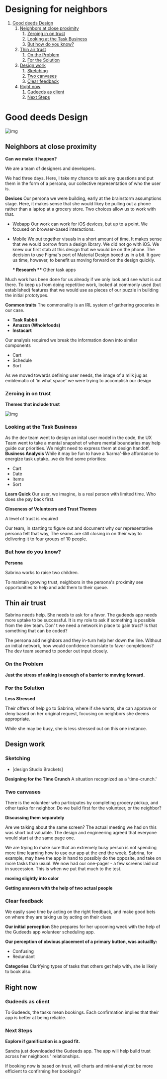
# Designing for neighbors

1.  [Good deeds Design](#org5f6c418)
    1.  [Neighbors at close proximity](#orgfe685d4)
        1.  [Zeroing in on trust](#org86b58e6)
        2.  [Looking at the Task Business](#orgcab4dd7)
        3.  [But how do you know?](#org389bccf)
    2.  [Thin air trust](#orgbc4be48)
        1.  [On the Problem](#orgaa7d328)
        2.  [For the Solution](#org7ae4649)
    3.  [Design work](#org10b913b)
        1.  [Sketching](#orged08391)
        2.  [Two canvases](#org3cf7f2d)
        3.  [Clear feedback](#org5f86738)
    4.  [Right now](#org9076172)
        1.  [Gudeeds as client](#org1fb3e51)
        2.  [Next Steps](#org8189384)


<a id="org5f6c418"></a>

# Good deeds Design


![img](https://cdn.jsdelivr.net/gh/renepacchaux/gudeeds-responsive-mobile-app@assets/figure1n.gif)


<a id="orgfe685d4"></a>

## Neighbors at close proximity

**Can we make it happen?**

We are a team of designers and developers.

We had three days. Here, I take my chance to ask any questions and put
them in the form of a persona, our collective representation of who the
user is.

**Devices** Our persona we were building, early at the brainstorm
assumptions stage. Here, it makes sense that she would likey be pulling
out a phone rather than a laptop at a grocery store. Two choices allow
us to work with that.

-   Webapp Our work can work for iOS devices, but up to a point. We
    focused on browser-based interactions.

-   Mobile We put together visuals in a short amount of time. It makes
    sense that we would borrow from a design library. We did not go with
    iOS. We knew our first stab at this design that we would be on the
    phone. The decision to use Figma's port of Material Design boxed us in
    a bit. It gave us time, however, to benefit us moving forward on the
    design quickly.
    
    **\* Research
    \*\*** Other task apps

Much work has been done for us already if we only look and see what is
out there. To keep us from doing repetitive work, looked at commonly
used (but established) features that we would use as pieces of our
puzzle in building the initial prototypes.

**Common traits** The commonality is an IRL system of gathering groceries
in our case.

-   **Task Rabbit**
-   **Amazon (Wholefoods)**
-   **Instacart**

Our analysis required we break the information down into simliar
components

-   Cart
-   Schedule
-   Sort

As we moved towards defining user needs, the image of a milk jug as
emblematic of ‘in what space' we were trying to accomplish our design


<a id="org86b58e6"></a>

### Zeroing in on trust

**Themes that include trust**

![img](https://paper-attachments.dropbox.com/s_939A39C54BE532AA128503EB46A60918FB25F0AE543B578BF78BB58E8F771B97_1626047441287_2021-07-11+18.47.58.gif)


<a id="orgcab4dd7"></a>

### Looking at the Task Business

As the dev team went to design an inital user model in the code, the UX
Team went to take a mental snapshot of where mental boundaries may help
guide our priorities. We might need to express them at design handoff.  
**Business Analysis** While it may be fun to have a ‘karma'-like
affordance to energize task uptake&#x2026;we do find some priorities:

-   Cart
-   Date
-   Items
-   Sort

**Learn Quick** Our user, we imagine, is a real person with limited time.
Who does she pay back first.

**Closeness of Volunteers and Trust Themes**

A level of trust is required

Our team, in starting to figure out and document why our representative
persona felt that way, The seams are still closing in on their way to
delivering it to four groups of 10 people.


<a id="org389bccf"></a>

### But how do you know?

**Persona**

Sabrina works to raise two children.

To maintain growing trust, neighbors in the persona's proximity see
opportunities to help and add them to their queue.


<a id="orgbc4be48"></a>

## Thin air trust

Sabrina needs help. She needs to ask for a favor. The gudeeds app needs
more uptake to be successful. It is my role to ask if something is
possible from the dev team. Don' t we need a network in place to gain
trust? Is that something that can be coded?

The persona add neighbors and they in-turn help her down the line.
Without an initial network, how would confidence translate to favor
completions? The dev team seemed to ponder out input closely.


<a id="orgaa7d328"></a>

### On the Problem

**Just the stress of asking is enough of a barrier to moving forward.**


<a id="org7ae4649"></a>

### For the Solution

**Less Stressed**

Their offers of help go to Sabrina, where if she wants, she can approve
or deny based on her original request, focusing on neighbors she deems
appropriate.

While she may be busy, she is less stressed out on this one instance.


<a id="org10b913b"></a>

## Design work


<a id="orged08391"></a>

### Sketching

-   [design Studio Brackets]

**Designing for the Time Crunch** A situation recognized as a
'time-crunch.'


<a id="org3cf7f2d"></a>

### Two canvases

There is the volunteer who participates by completing grocery pickup,
and other tasks for neighbor. Do we build first for the volunteer, or
the neighbor?

**Discussing them separately**

Are we talking about the same screen? The actual meeting we had on this
was short but valuable. The design and engineering agreed that everyone
would start at the same page one.

We are trying to make sure that an extremely busy person is not spending
more time learning how to use our app at the end the week. Sabrina, for
example, may have the app in hand to possibly do the opposite, and take
on more tasks than usual. We now had our one-pager - a few screens laid
out in succession. This is when we put that much to the test.

**moving slightly into color**

**Getting answers with the help of two actual people**


<a id="org5f86738"></a>

### Clear feedback

We easily save time by acting on the right feedback, and make good bets
on where they are taking us by acting on their clues

**Our initial perception** She prepares for her upcoming week with the
help of the Gudeeds app volunteer scheduling app.

**Our perception of obvious placement of a primary button, was
actuallly:**

-   Confusing
-   Redundant

**Categories** Clarifying types of tasks that others get help with, she is
likely to book also.


<a id="org9076172"></a>

## Right now


<a id="org1fb3e51"></a>

### Gudeeds as client

To Gudeeds, the tasks mean bookings. Each confirmation implies that
their app is better at being reliable.


<a id="org8189384"></a>

### Next Steps

**Explore if gamification is a good fit.**

Sandra just downloaded the Gudeeds app. The app will help build trust
across her neighbors ' relationships.

If booking now is based on trust, will charts and mini-analyticst be
more efficient to confirming her bookings?


